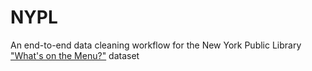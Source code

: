 # NYPL

An end-to-end data cleaning workflow for the New York Public Library <a href="http://menus.nypl.org/">"What's on the Menu?"</a> dataset
